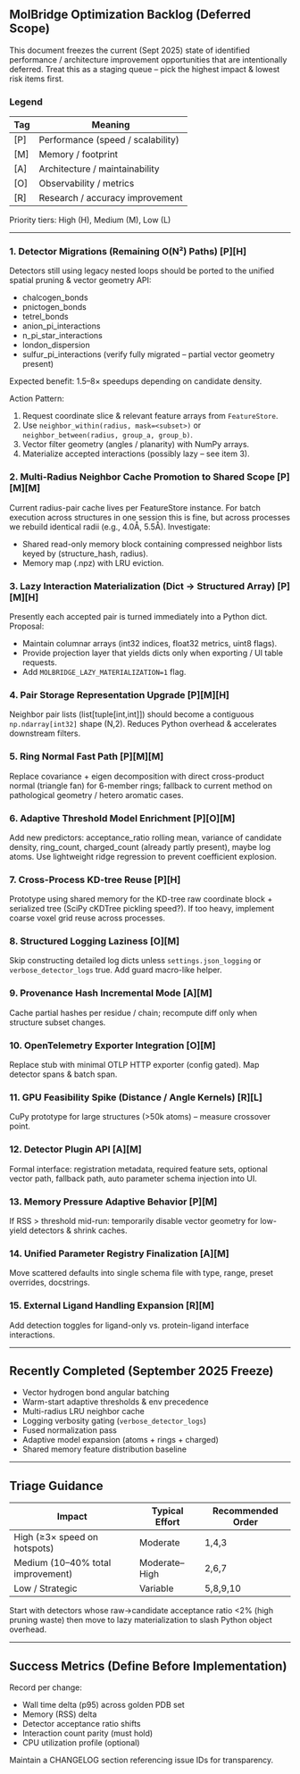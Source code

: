 ## MolBridge Optimization Backlog (Deferred Scope)

This document freezes the current (Sept 2025) state of identified performance / architecture improvement opportunities that are intentionally deferred. Treat this as a staging queue – pick the highest impact & lowest risk items first.

### Legend
| Tag | Meaning |
|-----|---------|
| [P] | Performance (speed / scalability) |
| [M] | Memory / footprint |
| [A] | Architecture / maintainability |
| [O] | Observability / metrics |
| [R] | Research / accuracy improvement |

Priority tiers: High (H), Medium (M), Low (L)

---
### 1. Detector Migrations (Remaining O(N²) Paths) [P][H]
Detectors still using legacy nested loops should be ported to the unified spatial pruning & vector geometry API:
* chalcogen_bonds
* pnictogen_bonds
* tetrel_bonds
* anion_pi_interactions
* n_pi_star_interactions
* london_dispersion
* sulfur_pi_interactions (verify fully migrated – partial vector geometry present)

Expected benefit: 1.5–8× speedups depending on candidate density.

Action Pattern:
1. Request coordinate slice & relevant feature arrays from `FeatureStore`.
2. Use `neighbor_within(radius, mask=<subset>)` or `neighbor_between(radius, group_a, group_b)`.
3. Vector filter geometry (angles / planarity) with NumPy arrays.
4. Materialize accepted interactions (possibly lazy – see item 3).

### 2. Multi-Radius Neighbor Cache Promotion to Shared Scope [P][M][M]
Current radius-pair cache lives per FeatureStore instance. For batch execution across structures in one session this is fine, but across processes we rebuild identical radii (e.g., 4.0Å, 5.5Å). Investigate:
* Shared read-only memory block containing compressed neighbor lists keyed by (structure_hash, radius).
* Memory map (.npz) with LRU eviction.

### 3. Lazy Interaction Materialization (Dict → Structured Array) [P][M][H]
Presently each accepted pair is turned immediately into a Python dict. Proposal:
* Maintain columnar arrays (int32 indices, float32 metrics, uint8 flags).
* Provide projection layer that yields dicts only when exporting / UI table requests.
* Add `MOLBRIDGE_LAZY_MATERIALIZATION=1` flag.

### 4. Pair Storage Representation Upgrade [P][M][H]
Neighbor pair lists (list[tuple[int,int]]) should become a contiguous `np.ndarray[int32]` shape (N,2). Reduces Python overhead & accelerates downstream filters.

### 5. Ring Normal Fast Path [P][M][M]
Replace covariance + eigen decomposition with direct cross-product normal (triangle fan) for 6-member rings; fallback to current method on pathological geometry / hetero aromatic cases.

### 6. Adaptive Threshold Model Enrichment [P][O][M]
Add new predictors: acceptance_ratio rolling mean, variance of candidate density, ring_count, charged_count (already partly present), maybe log atoms.
Use lightweight ridge regression to prevent coefficient explosion.

### 7. Cross-Process KD-tree Reuse [P][H]
Prototype using shared memory for the KD-tree raw coordinate block + serialized tree (SciPy cKDTree pickling speed?). If too heavy, implement coarse voxel grid reuse across processes.

### 8. Structured Logging Laziness [O][M]
Skip constructing detailed log dicts unless `settings.json_logging` or `verbose_detector_logs` true. Add guard macro-like helper.

### 9. Provenance Hash Incremental Mode [A][M]
Cache partial hashes per residue / chain; recompute diff only when structure subset changes.

### 10. OpenTelemetry Exporter Integration [O][M]
Replace stub with minimal OTLP HTTP exporter (config gated). Map detector spans & batch span.

### 11. GPU Feasibility Spike (Distance / Angle Kernels) [R][L]
CuPy prototype for large structures (>50k atoms) – measure crossover point.

### 12. Detector Plugin API [A][M]
Formal interface: registration metadata, required feature sets, optional vector path, fallback path, auto parameter schema injection into UI.

### 13. Memory Pressure Adaptive Behavior [P][M]
If RSS > threshold mid-run: temporarily disable vector geometry for low-yield detectors & shrink caches.

### 14. Unified Parameter Registry Finalization [A][M]
Move scattered defaults into single schema file with type, range, preset overrides, docstrings.

### 15. External Ligand Handling Expansion [R][M]
Add detection toggles for ligand-only vs. protein-ligand interface interactions.

---
## Recently Completed (September 2025 Freeze)
* Vector hydrogen bond angular batching
* Warm-start adaptive thresholds & env precedence
* Multi-radius LRU neighbor cache
* Logging verbosity gating (`verbose_detector_logs`)
* Fused normalization pass
* Adaptive model expansion (atoms + rings + charged)
* Shared memory feature distribution baseline

---
## Triage Guidance
| Impact | Typical Effort | Recommended Order |
|--------|----------------|-------------------|
| High (≥3× speed on hotspots) | Moderate | 1,4,3 |
| Medium (10–40% total improvement) | Moderate–High | 2,6,7 |
| Low / Strategic | Variable | 5,8,9,10 |

Start with detectors whose raw→candidate acceptance ratio <2% (high pruning waste) then move to lazy materialization to slash Python object overhead.

---
## Success Metrics (Define Before Implementation)
Record per change:
* Wall time delta (p95) across golden PDB set
* Memory (RSS) delta
* Detector acceptance ratio shifts
* Interaction count parity (must hold)
* CPU utilization profile (optional)

Maintain a CHANGELOG section referencing issue IDs for transparency.
